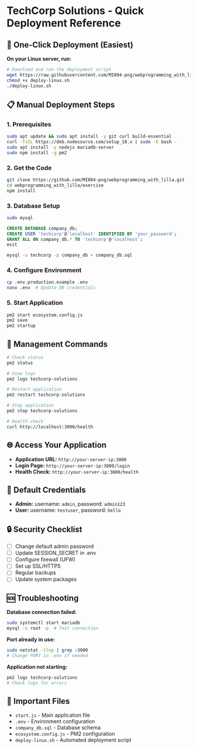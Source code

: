 # TechCorp Solutions - Quick Deployment Reference

## 🚀 One-Click Deployment (Easiest)

**On your Linux server, run:**

```bash
# Download and run the deployment script
wget https://raw.githubusercontent.com/MI804-png/webprogramming_with_lilla/main/exercise/deploy-linux.sh
chmod +x deploy-linux.sh
./deploy-linux.sh
```

## 📋 Manual Deployment Steps

### 1. Prerequisites
```bash
sudo apt update && sudo apt install -y git curl build-essential
curl -fsSL https://deb.nodesource.com/setup_18.x | sudo -E bash -
sudo apt install -y nodejs mariadb-server
sudo npm install -g pm2
```

### 2. Get the Code
```bash
git clone https://github.com/MI804-png/webprogramming_with_lilla.git
cd webprogramming_with_lilla/exercise
npm install
```

### 3. Database Setup
```bash
sudo mysql
```
```sql
CREATE DATABASE company_db;
CREATE USER 'techcorp'@'localhost' IDENTIFIED BY 'your_password';
GRANT ALL ON company_db.* TO 'techcorp'@'localhost';
exit
```
```bash
mysql -u techcorp -p company_db < company_db.sql
```

### 4. Configure Environment
```bash
cp .env.production.example .env
nano .env  # Update DB credentials
```

### 5. Start Application
```bash
pm2 start ecosystem.config.js
pm2 save
pm2 startup
```

## 🔧 Management Commands

```bash
# Check status
pm2 status

# View logs
pm2 logs techcorp-solutions

# Restart application
pm2 restart techcorp-solutions

# Stop application
pm2 stop techcorp-solutions

# Health check
curl http://localhost:3000/health
```

## 🌐 Access Your Application

- **Application URL:** `http://your-server-ip:3000`
- **Login Page:** `http://your-server-ip:3000/login`
- **Health Check:** `http://your-server-ip:3000/health`

## 👤 Default Credentials

- **Admin:** username: `admin`, password: `admin123`
- **User:** username: `testuser`, password: `hello`

## 🔒 Security Checklist

- [ ] Change default admin password
- [ ] Update SESSION_SECRET in .env
- [ ] Configure firewall (UFW)
- [ ] Set up SSL/HTTPS
- [ ] Regular backups
- [ ] Update system packages

## 🆘 Troubleshooting

**Database connection failed:**
```bash
sudo systemctl start mariadb
mysql -u root -p  # Test connection
```

**Port already in use:**
```bash
sudo netstat -tlnp | grep :3000
# Change PORT in .env if needed
```

**Application not starting:**
```bash
pm2 logs techcorp-solutions
# Check logs for errors
```

## 📁 Important Files

- `start.js` - Main application file
- `.env` - Environment configuration
- `company_db.sql` - Database schema
- `ecosystem.config.js` - PM2 configuration
- `deploy-linux.sh` - Automated deployment script